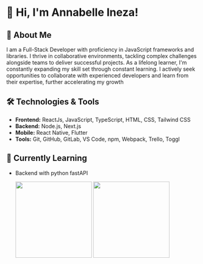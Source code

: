 # 👋 Hi, I'm Annabelle Ineza!

## 🚀 About Me
I am a Full-Stack Developer with proficiency in JavaScript frameworks and libraries.  I thrive in collaborative environments, tackling complex challenges alongside teams to deliver successful projects.  As a lifelong learner, I'm constantly expanding my skill set through constant learning. I actively seek opportunities to collaborate with experienced developers and learn from their expertise, further accelerating my growth

## 🛠️ Technologies & Tools
- **Frontend:** ReactJs, JavaScript, TypeScript, HTML, CSS, Tailwind CSS
- **Backend:** Node.js, Next.js
- **Mobile:** React Native, Flutter
- **Tools:** Git, GitHub, GitLab, VS Code, npm, Webpack, Trello, Toggl

## 🌱 Currently Learning
- Backend with python fastAPI

  <img height=200 align="center" src="https://github-readme-stats.vercel.app/api?username=aimee-annabelle&show_icons=true&theme=transparent&rank_icon=github" />
  <img height=200 align="center" src="https://github-readme-stats.vercel.app/api/top-langs/?username=aimee-annabelle&layout=compact&theme=transparent" />

<!---
aimee-annabelle/aimee-annabelle is a ✨ special ✨ repository because its `README.md` (this file) appears on your GitHub profile.
You can click the Preview link to take a look at your changes.
--->
